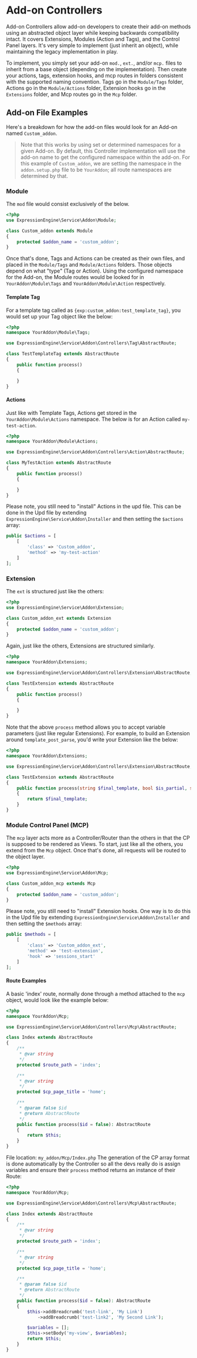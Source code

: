 # Add-on Controllers

Add-on Controllers allow add-on developers to create their add-on methods using an abstracted object layer while keeping backwards compatibility intact. It covers Extensions, Modules (Action and Tags), and the Control Panel layers. It's very simple to implement (just inherit an object), while maintaining the legacy implementation in play. 

To implement, you simply set your add-on `mod.`, `ext.`, and/or `mcp.` files to inherit from a base object (depending on the implementation). Then create your actions, tags, extension hooks, and mcp routes in folders consistent with the supported naming convention. Tags go in the `Module/Tags` folder, Actions go in the `Module/Actions` folder, Extension hooks go in the `Extensions` folder, and Mcp routes go in the `Mcp` folder.

## Add-on File Examples

Here's a breakdown for how the add-on files would look for an Add-on named `Custom_addon`.

> Note that this works by using set or determined namespaces for a given Add-on. By default, this Controller implementation will use the add-on name to get the configured namespace within the add-on. For this example of `Custom_addon`, we are setting the namespace in the `addon.setup.php` file to be  `YourAddon`; all route namespaces are determined by that. 

### Module

The `mod` file would consist exclusively of the below. 

```php
<?php
use ExpressionEngine\Service\Addon\Module;

class Custom_addon extends Module
{
    protected $addon_name = 'custom_addon';
}
```

Once that's done, Tags and Actions can be created as their own files, and placed in the `Module/Tags` and `Module/Actions` folders. Those objects depend on what "type" (Tag or Action). Using the configured namespace for the Add-on, the Module routes would be looked for in `YourAddon\Module\Tags` and `YourAddon\Module\Action` respectively.

#### Template Tag 

For a template tag called as `{exp:custom_addon:test_template_tag}`, you would set up your Tag object like the below:

```php
<?php
namespace YourAddon\Module\Tags;

use ExpressionEngine\Service\Addon\Controllers\Tag\AbstractRoute;

class TestTemplateTag extends AbstractRoute
{
    public function process()
    {

    }
}
```

#### Actions
Just like with Template Tags, Actions get stored in the `YourAddon\Module\Actions` namespace. The below is for an Action called `my-test-action`. 

```php
<?php
namespace YourAddon\Module\Actions;

use ExpressionEngine\Service\Addon\Controllers\Action\AbstractRoute;

class MyTestAction extends AbstractRoute
{
    public function process()
    {

    }
}
```

Please note, you still need to "install" Actions in the upd file. This can be done in the Upd file by extending  `ExpressionEngine\Service\Addon\Installer` and then setting the `$actions` array:

```php
public $actions = [
    [
        'class' => 'Custom_addon',
        'method' => 'my-test-action'
    ]
];
```

### Extension

The `ext` is structured just like the others:

```php
<?php
use ExpressionEngine\Service\Addon\Extension;

class Custom_addon_ext extends Extension
{
    protected $addon_name = 'custom_addon';
}
```

Again, just like the others, Extensions are structured similarly.

```php
<?php
namespace YourAddon\Extensions;

use ExpressionEngine\Service\Addon\Controllers\Extension\AbstractRoute;

class TestExtension extends AbstractRoute
{
    public function process()
    {

    }
}
```

Note that the above `process` method allows you to accept variable parameters (just like regular Extensions). For example, to build an Extension around `template_post_parse`, you'd write your Extension like the below:

```php
<?php
namespace YourAddon\Extensions;

use ExpressionEngine\Service\Addon\Controllers\Extension\AbstractRoute;

class TestExtension extends AbstractRoute
{
    public function process(string $final_template, bool $is_partial, string $site_id, array $currentTemplateInfo): string
    {
        return $final_template;
    }
}
```

### Module Control Panel (MCP)

The `mcp` layer acts more as a Controller/Router than the others in that the CP is supposed to be rendered as Views. To start, just like all the others, you extend from the `Mcp` object. Once that's done, all requests will be routed to the object layer. 

```php
<?php
use ExpressionEngine\Service\Addon\Mcp;

class Custom_addon_mcp extends Mcp
{
    protected $addon_name = 'custom_addon';
}
```

Please note, you still need to "install" Extension hooks. One way is to do this in the Upd file by extending  `ExpressionEngine\Service\Addon\Installer` and then setting the `$methods` array:

```php
public $methods = [
    [
        'class' => 'Custom_addon_ext',
        'method' => 'test-extension',
        'hook' => 'sessions_start'
    ]
];
```


#### Route Examples

A basic 'index' route, normally done through a method attached to the `mcp` object, would look like the example below:

```php
<?php
namespace YourAddon\Mcp;

use ExpressionEngine\Service\Addon\Controllers\Mcp\AbstractRoute;

class Index extends AbstractRoute
{
    /**
     * @var string
     */
    protected $route_path = 'index';

    /**
     * @var string
     */
    protected $cp_page_title = 'home';

    /**
     * @param false $id
     * @return AbstractRoute
     */
    public function process($id = false): AbstractRoute
    {
        return $this;
    }
}
```

File location: `my_addon/Mcp/Index.php`
The generation of the CP array format is done automatically by the Controller so all the devs really do is assign variables and ensure their `process` method returns an instance of their Route:

```php
<?php
namespace YourAddon\Mcp;

use ExpressionEngine\Service\Addon\Controllers\Mcp\AbstractRoute;

class Index extends AbstractRoute
{
    /**
     * @var string
     */
    protected $route_path = 'index';

    /**
     * @var string
     */
    protected $cp_page_title = 'home';

    /**
     * @param false $id
     * @return AbstractRoute
     */
    public function process($id = false): AbstractRoute
    {
        $this->addBreadcrumb('test-link', 'My Link')
            ->addBreadcrumb('test-link2', 'My Second Link');

        $variables = [];
        $this->setBody('my-view', $variables);
        return $this;
    }
}
```
